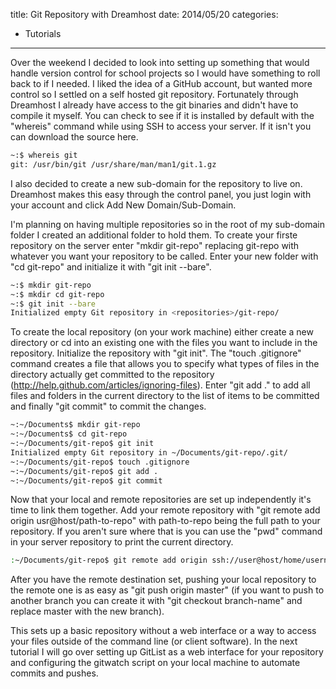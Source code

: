 title: Git Repository with Dreamhost
date: 2014/05/20
categories:
- Tutorials
---

Over the weekend I decided to look into setting up something that would handle version control for school projects so I would have something to roll back to if I needed. I liked the idea of a GitHub account, but wanted more control so I settled on a self hosted git repository. Fortunately through Dreamhost I already have access to the git binaries and didn't have to compile it myself.  You can check to see if it is installed by default with the "whereis" command while using SSH to access your server. If it isn't you can download the source here.
  
``` bash
~:$ whereis git
git: /usr/bin/git /usr/share/man/man1/git.1.gz
```

I also decided to create a new sub-domain for the repository to live on. Dreamhost makes this easy through the control panel, you just login with your account and click Add New Domain/Sub-Domain.

I'm planning on having multiple repositories so in the root of my sub-domain folder I created an additional folder to hold them. To create your firste repository on the server enter "mkdir git-repo" replacing git-repo with whatever you want your repository to be called. Enter your new folder with "cd git-repo" and initialize it with "git init --bare".

``` bash
~:$ mkdir git-repo
~:$ mkdir cd git-repo
~:$ git init --bare
Initialized empty Git repository in <repositories>/git-repo/
```

To create the local repository (on your work machine) either create a new directory or cd into an existing one with the files you want to include in the repository. Initialize the repository with "git init". The "touch .gitignore" command creates a file that allows you to specify what types of files in the directory actually get committed to the repository (http://help.github.com/articles/ignoring-files). Enter "git add ." to add all files and folders in the current directory to the list of items to be committed and finally "git commit" to commit the changes.
``` bash
~:~/Documents$ mkdir git-repo
~:~/Documents$ cd git-repo
~:~/Documents/git-repo$ git init
Initialized empty Git repository in ~/Documents/git-repo/.git/
~:~/Documents/git-repo$ touch .gitignore
~:~/Documents/git-repo$ git add .
~:~/Documents/git-repo$ git commit
```

Now that your local and remote repositories are set up independently it's time to link them together. Add your remote repository with "git remote add origin usr@host/path-to-repo" with path-to-repo being the full path to your repository. If you aren't sure where that is you can use the "pwd" command in your server repository to print the current directory.
``` bash
:~/Documents/git-repo$ git remote add origin ssh://user@host/home/username/git-repo
```

After you have the remote destination set, pushing your local repository to the remote one is as easy as "git push origin master" (if you want to push to another branch you can create it with "git checkout branch-name" and replace master with the new branch).

This sets up a basic repository without a web interface or a way to access your files outside of the command line (or client software). In the next tutorial I will go over setting up GitList as a web interface for your repository and configuring the gitwatch script on your local machine to automate commits and pushes. 
